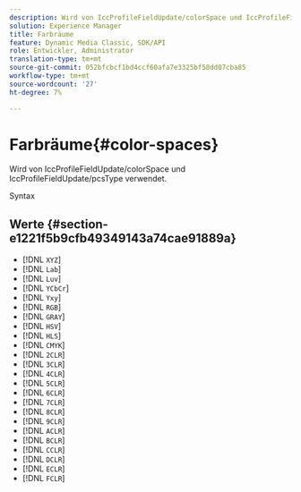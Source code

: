 ```yaml
---
description: Wird von IccProfileFieldUpdate/colorSpace und IccProfileFieldUpdate/pcsType verwendet.
solution: Experience Manager
title: Farbräume
feature: Dynamic Media Classic, SDK/API
role: Entwickler, Administrator
translation-type: tm+mt
source-git-commit: 052bfcbcf1bd4ccf60afa7e3325bf58dd07cba85
workflow-type: tm+mt
source-wordcount: '27'
ht-degree: 7%

---
```



# Farbräume{#color-spaces}

Wird von IccProfileFieldUpdate/colorSpace und IccProfileFieldUpdate/pcsType verwendet.

Syntax

## Werte {#section-e1221f5b9cfb49349143a74cae91889a}

* [!DNL `XYZ`]
* [!DNL `Lab`]
* [!DNL `Luv`]
* [!DNL `YCbCr`]
* [!DNL `Yxy`]
* [!DNL `RGB`]
* [!DNL `GRAY`]
* [!DNL `HSV`]
* [!DNL `HLS`]
* [!DNL `CMYK`]
* [!DNL `2CLR`]
* [!DNL `3CLR`]
* [!DNL `4CLR`]
* [!DNL `5CLR`]
* [!DNL `6CLR`]
* [!DNL `7CLR`]
* [!DNL `8CLR`]
* [!DNL `9CLR`]
* [!DNL `ACLR`]
* [!DNL `BCLR`]
* [!DNL `CCLR`]
* [!DNL `DCLR`]
* [!DNL `ECLR`]
* [!DNL `FCLR`]


